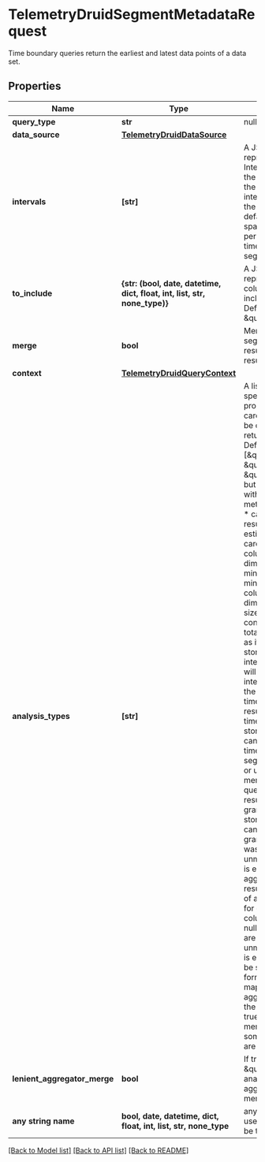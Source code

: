 # TelemetryDruidSegmentMetadataRequest

Time boundary queries return the earliest and latest data points of a data set.
## Properties
Name | Type | Description | Notes
------------ | ------------- | ------------- | -------------
**query_type** | **str** | null | 
**data_source** | [**TelemetryDruidDataSource**](TelemetryDruidDataSource.md) |  | 
**intervals** | **[str]** | A JSON Object representing ISO-8601 Intervals. This defines the time ranges to run the query over. If an interval is not specified, the query will use a default interval that spans a configurable period before the end time of the most recent segment. | [optional] 
**to_include** | **{str: (bool, date, datetime, dict, float, int, list, str, none_type)}** | A JSON Object representing what columns should be included in the result. Defaults to \&quot;all\&quot;. | [optional] 
**merge** | **bool** | Merge all individual segment metadata results into a single result. | [optional] 
**context** | [**TelemetryDruidQueryContext**](TelemetryDruidQueryContext.md) |  | [optional] 
**analysis_types** | **[str]** | A list of Strings specifying what column properties (e.g. cardinality, size) should be calculated and returned in the result. Defaults to [\&quot;cardinality\&quot;, \&quot;interval\&quot;, \&quot;minmax\&quot;], but can be overridden with using the segment metadata query config. * cardinality - in the result will return the estimated floor of cardinality for each column. Only relevant for dimension columns. * minmax - Estimated min/max values for each column. Only relevant for dimension columns. * size - in the result will contain the estimated total segment byte size as if the data were stored in text format. * intervals - in the result will contain the list of intervals associated with the queried segments. * timestampSpec - in the result will contain timestampSpec of data stored in segments. This can be null if timestampSpec of segments was unknown or unmergeable (if merging is enabled). * queryGranularity - in the result will contain query granularity of data stored in segments. This can be null if query granularity of segments was unknown or unmergeable (if merging is enabled). * aggregators - in the result will contain the list of aggregators usable for querying metric columns. This may be null if the aggregators are unknown or unmergeable (if merging is enabled). Merging can be strict or lenient. The form of the result is a map of column name to aggregator. * rollup - in the result is true/false/null. When merging is enabled, if some are rollup, others are not, result is null. | [optional] 
**lenient_aggregator_merge** | **bool** | If true, and if the \&quot;aggregators\&quot; analysisType is enabled, aggregators will be merged leniently. | [optional] 
**any string name** | **bool, date, datetime, dict, float, int, list, str, none_type** | any string name can be used but the value must be the correct type | [optional]

[[Back to Model list]](../README.md#documentation-for-models) [[Back to API list]](../README.md#documentation-for-api-endpoints) [[Back to README]](../README.md)


